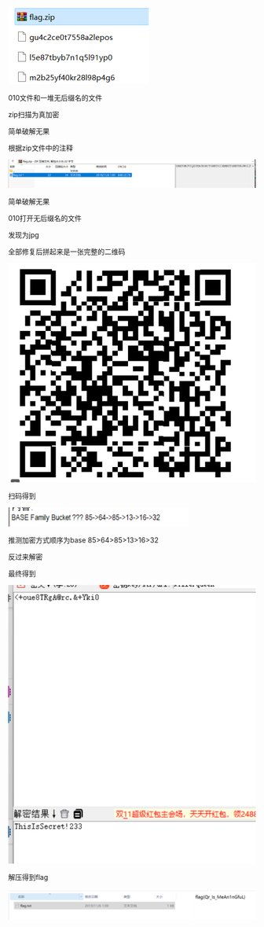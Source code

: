 ![image-20250327210346104](./assets/image-20250327210346104.png)

010文件和一堆无后缀名的文件

zip扫描为真加密

简单破解无果

根据zip文件中的注释

![image-20250327210349463](./assets/image-20250327210349463.png)

简单破解无果

010打开无后缀名的文件

发现为jpg

全部修复后拼起来是一张完整的二维码

![image-20250327210353255](./assets/image-20250327210353255.png)

扫码得到

![image-20250327210358403](./assets/image-20250327210358403.png)

推测加密方式顺序为base 85>64>85>13>16>32

反过来解密

最终得到

![image-20250327210405306](./assets/image-20250327210405306.png)

解压得到flag

![image-20250327210415284](./assets/image-20250327210415284.png)